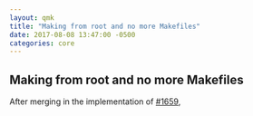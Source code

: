 ```yaml
---
layout: qmk
title: "Making from root and no more Makefiles"
date: 2017-08-08 13:47:00 -0500
categories: core
---
```


## Making from root and no more Makefiles

After merging in the implementation of [#1659](https://github.com/qmk/qmk_firmware/issues/1659), 